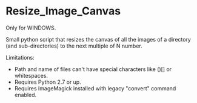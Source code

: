 # Resize_Image_Canvas
Only for WINDOWS.

Small python script that resizes the canvas of all the images of a directory (and sub-directories) to the next multiple of N number.

Limitations:
- Path and name of files can't have special characters like ()[] or whitespaces.
- Requires Python 2.7 or up.
- Requires ImageMagick installed with legacy "convert" command enabled.
